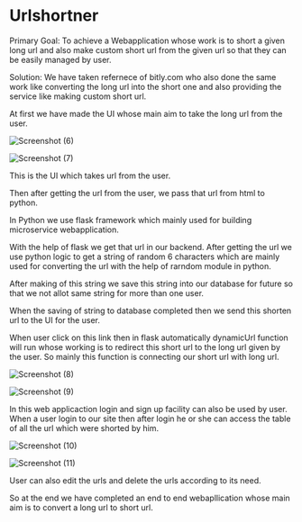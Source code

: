 # Urlshortner
Primary Goal: To achieve a Webapplication whose work is to short a given long url and also make custom short url from the given url so that they can be easily managed by user.

Solution: We have taken refernece of bitly.com who also done the same work like converting the long url into the short one and also providing the service like making custom short url.

At first we have made the UI whose main aim to take the long url from the user.

![Screenshot (6)](https://user-images.githubusercontent.com/87935713/211787682-c68af169-9cba-4ad1-b3b0-99b925904076.png)

![Screenshot (7)](https://user-images.githubusercontent.com/87935713/211787756-84b4eab0-7343-4bb7-a110-56878aca16d6.png)

This is the UI which takes url from the user.

Then after getting the url from the user, we pass that url from html to python.

In Python we use flask framework which mainly used for building microservice webapplication.

With the help of flask we get that url in our backend. After getting the url we use python logic to get a string of random 6 characters which are mainly used for converting the url with the help of rarndom module in python.

After making of this string we save this string into our database for future so that we not allot same string for more than one user.

When the saving of string to database completed then we send this shorten url to the UI for the user. 

When user click on this link then in flask automatically dynamicUrl function will run whose working is to redirect this short url to the long url given by the user.
So mainly this function is connecting our short url with long url.


![Screenshot (8)](https://user-images.githubusercontent.com/87935713/211787893-b6211a13-823f-4d5b-b0ea-d37b84499a5a.png)

![Screenshot (9)](https://user-images.githubusercontent.com/87935713/211787957-43186e46-014c-4892-a8d5-62bcc29de538.png)


In this web applicaction login and sign up facility can also be used by user.
When a user login to our site then after login he or she can access the table of all the url which were shorted by him.

![Screenshot (10)](https://user-images.githubusercontent.com/87935713/211788032-60586ec5-668b-4103-ab9f-79c218f81d40.png)

![Screenshot (11)](https://user-images.githubusercontent.com/87935713/211788051-aa92290f-77ff-44a9-9435-887d533108cb.png)


User can also edit the urls and delete the urls according to its need.

So at the end we have completed an end to end webapllication whose main aim is to convert a long url to short url.
